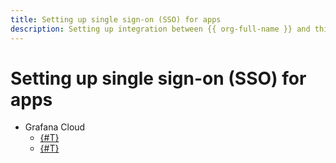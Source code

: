 ```yaml
---
title: Setting up single sign-on (SSO) for apps
description: Setting up integration between {{ org-full-name }} and third-party applications using SAML and OIDC.
---
```


# Setting up single sign-on (SSO) for apps

* Grafana Cloud
   * [{#T}](./grafana/saml-grafana.md)
   * [{#T}](./grafana/oidc-grafana.md)
